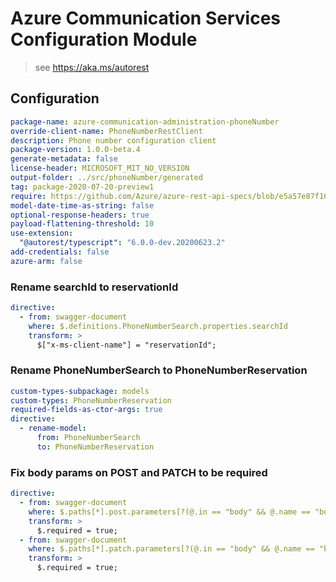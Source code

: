 # Azure Communication Services Configuration Module

> see https://aka.ms/autorest

## Configuration

```yaml
package-name: azure-communication-administration-phoneNumber
override-client-name: PhoneNumberRestClient
description: Phone number configuration client
package-version: 1.0.0-beta.4
generate-metadata: false
license-header: MICROSOFT_MIT_NO_VERSION
output-folder: ../src/phoneNumber/generated
tag: package-2020-07-20-preview1
require: https://github.com/Azure/azure-rest-api-specs/blob/e5a57e87f16c7fd9a6eaeb3c6049293d1334f6c6/specification/communication/data-plane/Microsoft.CommunicationServicesAdministration/readme.md
model-date-time-as-string: false
optional-response-headers: true
payload-flattening-threshold: 10
use-extension:
  "@autorest/typescript": "6.0.0-dev.20200623.2"
add-credentials: false
azure-arm: false
```

### Rename searchId to reservationId

```yaml
directive:
  - from: swagger-document
    where: $.definitions.PhoneNumberSearch.properties.searchId
    transform: >
      $["x-ms-client-name"] = "reservationId";
```

### Rename PhoneNumberSearch to PhoneNumberReservation

```yaml
custom-types-subpackage: models
custom-types: PhoneNumberReservation
required-fields-as-ctor-args: true
directive:
  - rename-model:
      from: PhoneNumberSearch
      to: PhoneNumberReservation
```

### Fix body params on POST and PATCH to be required

```yaml
directive:
  - from: swagger-document
    where: $.paths[*].post.parameters[?(@.in == "body" && @.name == "body")]
    transform: >
      $.required = true;
  - from: swagger-document
    where: $.paths[*].patch.parameters[?(@.in == "body" && @.name == "body")]
    transform: >
      $.required = true;
```
